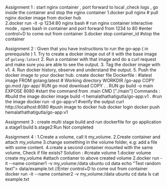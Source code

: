 Assignment 1 : start nginx container , port forward to local ,check logs , go inside the container and stop the nginx container 
  1.docker pull nginx  # pull nginx docker image from docker hub  
  2.docker run -it -p 1234:80 nginx bash # run nginx container interactive mode , open bash in container and port forward from 1234 to 80
  #enter control+D to come out from container 
  3.docker stop container_id #stop the container


Assignment 2 : 
	Given that you have instructions to run the go-app ( in prerequisite ) 
	1.	Try to create a docker image out of it with the base image of `golang:latest`
	2.	Run a container with that image and do a curl request and make sure you are able to see the output. 
	3.	Tag the docker image with v1. 
	4.	Run docker history, observe and understand the output. 
	5.	Push the docker image to your docker hub. 
		create docker file Dockerfile :
		#latest image 
		FROM golang:latest
		# Working directory 
		WORKDIR /go-app
		COPY go.mod /go-app/
		RUN go mod download
		COPY . .
		RUN go build -o main
		EXPOSE 8080
		#start the command from .main
		CMD ["./main"]
		Commands :
		#build the image 
		docker image build -t hemalathathatigutla/go-app:v1 .
		#run the image 
		docker run -d go-app:v1
		#verify the output 
		curl http://localhost:8080
		#push image to docker hub 
		docker login 
		docker push hemalathathatigutla/go-app:v1




 Assignment 3 : create multi stage build and run dockerfile for go application 
 			a.stage1:build
		  b.stage2:Run 
		Not completed


  

 Assignment 4 :
 1.Create a volume, call it my_volume.
 2.Create container and attach my_volume
 3.change something in the volume folder, e.g: add a file with some content.
 4.create a second container mounted with the same volume, Check if file exists?
 Solution :
 #create volume 
 1.docker volume create my_volume
 #attach contianer to above created volume 
 2.docker run -it --name container1 -v my_volume:/data ubuntu
  cd data
  echo "Test random text"> data/example.txt
  //Enter control+D to come out from container 
  docker run -it --name container2 -v my_volume:/data ubuntu
  cd data
  ls 
  cat example.txt 






		
 
